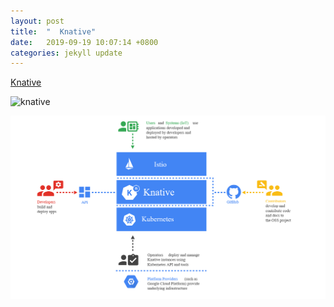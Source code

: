 ```yaml
---
layout: post
title:  "  Knative"
date:   2019-09-19 10:07:14 +0800
categories: jekyll update
---
```


[Knative](https://knative.dev)


![knative](https://raw.githubusercontent.com/latermonk/latermonk.github.io/master/_posts/_images/knative-product.png)



![knative](https://raw.githubusercontent.com/latermonk/latermonk.github.io/master/_posts/_images/knative.png)

